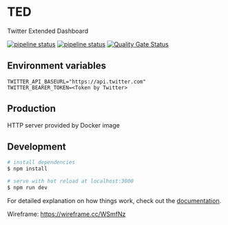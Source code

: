 # TED

Twitter Extended Dashboard

[![pipeline status](https://aminsep.disi.unibo.it/gitlab/progetto-swe-gruppo-13/twitter-project/badges/main/pipeline.svg)](https://aminsep.disi.unibo.it/gitlab/progetto-swe-gruppo-13/twitter-project/-/commits/main)
[![pipeline status](https://aminsep.disi.unibo.it/gitlab/progetto-swe-gruppo-13/twitter-project/badges/main/pipeline.svg)](https://aminsep.disi.unibo.it/gitlab/progetto-swe-gruppo-13/twitter-project/-/commits/main)
[![Quality Gate Status](https://aminsep.disi.unibo.it/sonarqube/api/project_badges/measure?project=Ted-Team13&metric=alert_status)](https://aminsep.disi.unibo.it/sonarqube/dashboard?id=Ted-Team13)

## Environment variables

	TWITTER_API_BASEURL="https://api.twitter.com"
	TWITTER_BEARER_TOKEN=<Token by Twitter>

## Production
HTTP server provided by Docker image

## Development

```bash
# install dependencies
$ npm install

# serve with hot reload at localhost:3000
$ npm run dev
```

For detailed explanation on how things work, check out the [documentation](https://nuxtjs.org).

Wireframe: https://wireframe.cc/WSmfNz
